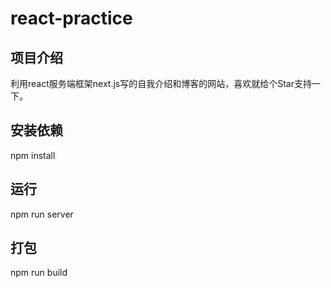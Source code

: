 # react-practice

## 项目介绍
利用react服务端框架next.js写的自我介绍和博客的网站，喜欢就给个Star支持一下。

## 安装依赖
npm install

## 运行
npm run server

## 打包
npm run build